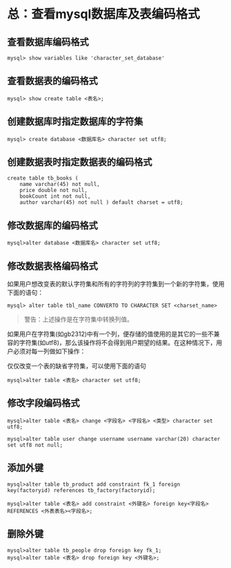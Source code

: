 # 总：查看mysql数据库及表编码格式

## 查看数据库编码格式

```
mysql> show variables like 'character_set_database'
```

## 查看数据表的编码格式

```
mysql> show create table <表名>;
```

## 创建数据库时指定数据库的字符集

```
mysql> create database <数据库名> character set utf8;
```

## 创建数据表时指定数据表的编码格式

```
create table tb_books (
    name varchar(45) not null,
    price double not null,
    bookCount int not null,
    author varchar(45) not null ) default charset = utf8;
```

## 修改数据库的编码格式

```
mysql>alter database <数据库名> character set utf8;
```

## 修改数据表格编码格式

如果用户想改变表的默认字符集和所有的字符列的字符集到一个新的字符集，使用下面的语句：
```
mysql> alter table tbl_name CONVERTO TO CHARACTER SET <charset_name>
```
>警告：上述操作是在字符集中转换列值。

如果用户在字符集(如gb2312)中有一个列，便存储的值使用的是其它的一些不兼容的字符集(如utf8)，那么该操作将不会得到用户期望的结果。在这种情况下，用户必须对每一列做如下操作：


仅仅改变一个表的缺省字符集，可以使用下面的语句
```
mysql>alter table <表名> character set utf8;
```




## 修改字段编码格式

```
mysql>alter table <表名> change <字段名> <字段名> <类型> character set utf8;

mysql>alter table user change username username varchar(20) character set utf8 not null;
```

## 添加外键

```
mysql>alter table tb_product add constraint fk_1 foreign key(factoryid) references tb_factory(factoryid);

mysql>alter table <表名> add constraint <外键名> foreign key<字段名> REFERENCES <外表表名><字段名>;
```

## 删除外键

```
mysql>alter table tb_people drop foreign key fk_1;
mysql>alter table <表名> drop foreign key <外键名>;
```



